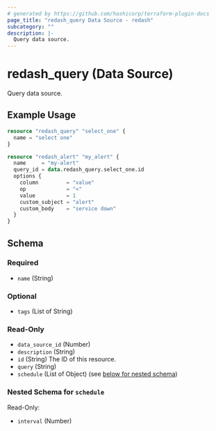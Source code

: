 ```yaml
---
# generated by https://github.com/hashicorp/terraform-plugin-docs
page_title: "redash_query Data Source - redash"
subcategory: ""
description: |-
  Query data source.
---
```


# redash_query (Data Source)

Query data source.

## Example Usage

```terraform
resource "redash_query" "select_one" {
  name = "select one"
}

resource "redash_alert" "my_alert" {
  name     = "my-alert"
  query_id = data.redash_query.select_one.id
  options {
    column         = "value"
    op             = "<"
    value          = 1
    custom_subject = "alert"
    custom_body    = "service down"
  }
}
```

<!-- schema generated by tfplugindocs -->
## Schema

### Required

- `name` (String)

### Optional

- `tags` (List of String)

### Read-Only

- `data_source_id` (Number)
- `description` (String)
- `id` (String) The ID of this resource.
- `query` (String)
- `schedule` (List of Object) (see [below for nested schema](#nestedatt--schedule))

<a id="nestedatt--schedule"></a>
### Nested Schema for `schedule`

Read-Only:

- `interval` (Number)



